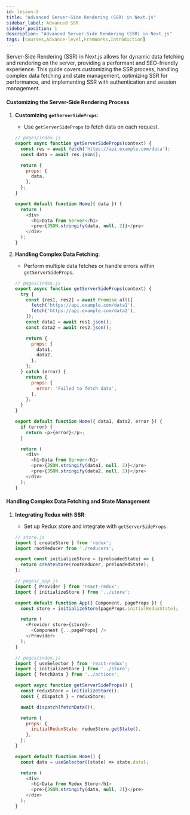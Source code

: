 ```yaml
---
id: lesson-1
title: "Advanced Server-Side Rendering (SSR) in Next.js"
sidebar_label: Advanced SSR 
sidebar_position: 1
description: "Advanced Server-Side Rendering (SSR) in Next.js"
tags: [courses,Advance-level,FramWorks,Introduction]
--- 
```

   

Server-Side Rendering (SSR) in Next.js allows for dynamic data fetching and rendering on the server, providing a performant and SEO-friendly experience. This guide covers customizing the SSR process, handling complex data fetching and state management, optimizing SSR for performance, and implementing SSR with authentication and session management.

#### Customizing the Server-Side Rendering Process

1. **Customizing `getServerSideProps`**:
   - Use `getServerSideProps` to fetch data on each request.
   ```javascript
   // pages/index.js
   export async function getServerSideProps(context) {
     const res = await fetch('https://api.example.com/data');
     const data = await res.json();

     return {
       props: {
         data,
       },
     };
   }

   export default function Home({ data }) {
     return (
       <div>
         <h1>Data from Server</h1>
         <pre>{JSON.stringify(data, null, 2)}</pre>
       </div>
     );
   }
   ```

2. **Handling Complex Data Fetching**:
   - Perform multiple data fetches or handle errors within `getServerSideProps`.
   ```javascript
   // pages/index.js
   export async function getServerSideProps(context) {
     try {
       const [res1, res2] = await Promise.all([
         fetch('https://api.example.com/data1'),
         fetch('https://api.example.com/data2'),
       ]);
       const data1 = await res1.json();
       const data2 = await res2.json();

       return {
         props: {
           data1,
           data2,
         },
       };
     } catch (error) {
       return {
         props: {
           error: 'Failed to fetch data',
         },
       };
     }
   }

   export default function Home({ data1, data2, error }) {
     if (error) {
       return <p>{error}</p>;
     }

     return (
       <div>
         <h1>Data from Server</h1>
         <pre>{JSON.stringify(data1, null, 2)}</pre>
         <pre>{JSON.stringify(data2, null, 2)}</pre>
       </div>
     );
   }
   ```

#### Handling Complex Data Fetching and State Management

1. **Integrating Redux with SSR**:
   - Set up Redux store and integrate with `getServerSideProps`.
   ```javascript
   // store.js
   import { createStore } from 'redux';
   import rootReducer from './reducers';

   export const initializeStore = (preloadedState) => {
     return createStore(rootReducer, preloadedState);
   };
   ```

   ```javascript
   // pages/_app.js
   import { Provider } from 'react-redux';
   import { initializeStore } from '../store';

   export default function App({ Component, pageProps }) {
     const store = initializeStore(pageProps.initialReduxState);

     return (
       <Provider store={store}>
         <Component {...pageProps} />
       </Provider>
     );
   }
   ```

   ```javascript
   // pages/index.js
   import { useSelector } from 'react-redux';
   import { initializeStore } from '../store';
   import { fetchData } from '../actions';

   export async function getServerSideProps() {
     const reduxStore = initializeStore();
     const { dispatch } = reduxStore;

     await dispatch(fetchData());

     return {
       props: {
         initialReduxState: reduxStore.getState(),
       },
     };
   }

   export default function Home() {
     const data = useSelector((state) => state.data);

     return (
       <div>
         <h1>Data from Redux Store</h1>
         <pre>{JSON.stringify(data, null, 2)}</pre>
       </div>
     );
   }
   ```